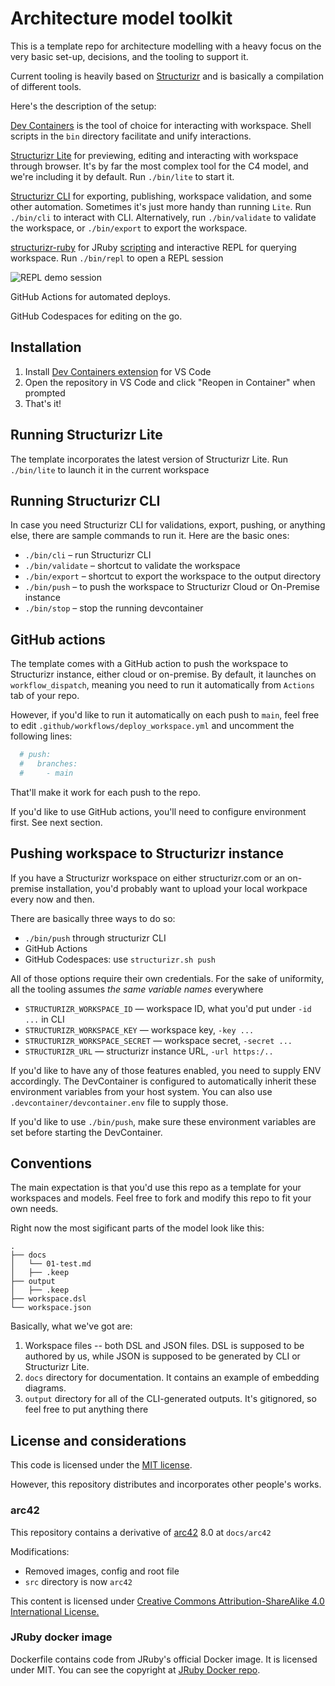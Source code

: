 # Architecture model toolkit

This is a template repo for architecture modelling with a heavy focus on the very basic set-up, decisions, and the tooling to support it.

Current tooling is heavily based on [Structurizr](https://structurizr.com/) and is basically a compilation of different tools.

Here's the description of the setup:

[Dev Containers](https://containers.dev/) is the tool of choice for interacting with workspace. Shell scripts in the `bin` directory facilitate and unify interactions.

[Structurizr Lite](https://structurizr.com/help/lite) for previewing, editing and interacting with workspace through browser. It's by far the most complex tool for the C4 model, and we're including it by default. Run `./bin/lite` to start it.

[Structurizr CLI](https://github.com/structurizr/cli) for exporting, publishing, workspace validation, and some other automation. Sometimes it's just more handy than running `Lite`. Run `./bin/cli` to interact with CLI. Alternatively, run `./bin/validate` to validate the workspace, or `./bin/export` to export the workspace.

[structurizr-ruby](https://github.com/Morozzzko/structurizr-ruby) for JRuby [scripting](https://github.com/structurizr/dsl/blob/master/docs/language-reference.md#scripts) and interactive REPL for querying workspace. Run `./bin/repl` to open a REPL session

![REPL demo session](.github/pics/demo.gif)

GitHub Actions for automated deploys.

GitHub Codespaces for editing on the go.

## Installation

1. Install [Dev Containers extension](https://marketplace.visualstudio.com/items?itemName=ms-vscode-remote.remote-containers) for VS Code
2. Open the repository in VS Code and click "Reopen in Container" when prompted
3. That's it!

## Running Structurizr Lite

The template incorporates the latest version of Structurizr Lite. Run `./bin/lite` to launch it in the current workspace

## Running Structurizr CLI

In case you need Structurizr CLI for validations, export, pushing, or anything else, there are sample commands to run it. Here are the basic ones:

* `./bin/cli` – run Structurizr CLI
* `./bin/validate` – shortcut to validate the workspace
* `./bin/export` – shortcut to export the workspace to the output directory
* `./bin/push` – to push the workspace to Structurizr Cloud or On-Premise instance
* `./bin/stop` – stop the running devcontainer

## GitHub actions

The template comes with a GitHub action to push the workspace to Structurizr instance, either cloud or on-premise. By default, it launches on `workflow_dispatch`, meaning you need to run it automatically from `Actions` tab of your repo. 

However, if you'd like to run it automatically on each push to `main`, feel free to edit `.github/workflows/deploy_workspace.yml` and uncomment the following lines:

```yaml
  # push:
  #   branches:
  #     - main
```

That'll make it work for each push to the repo.

If you'd like to use GitHub actions, you'll need to configure environment first. See next section.

## Pushing workspace to Structurizr instance

If you have a Structurizr workspace on either structurizr.com or an on-premise installation, you'd probably want to upload your local workpace every now and then.

There are basically three ways to do so:

* `./bin/push` through structurizr CLI
* GitHub Actions
* GitHub Codespaces: use `structurizr.sh push`

All of those options require their own credentials. For the sake of uniformity, all the tooling assumes _the same variable names_ everywhere

* `STRUCTURIZR_WORKSPACE_ID` — workspace ID, what you'd put under `-id ...` in CLI
* `STRUCTURIZR_WORKSPACE_KEY` — workspace key, `-key ...`
* `STRUCTURIZR_WORKSPACE_SECRET` — workspace secret, `-secret ...`
* `STRUCTURIZR_URL` — structurizr instance URL, `-url https:/..`

If you'd like to have any of those features enabled, you need to supply ENV accordingly. The DevContainer is configured to automatically inherit these environment variables from your host system. You can also use `.devcontainer/devcontainer.env` file to supply those.
    
If you'd like to use `./bin/push`, make sure these environment variables are set before starting the DevContainer.

## Conventions

The main expectation is that you'd use this repo as a template for your workspaces and models. Feel free to fork and modify this repo to fit your own needs.

Right now the most sigificant parts of the model look like this:

```
.
├── docs
│   └── 01-test.md
│   ├── .keep
├── output
│   ├── .keep
├── workspace.dsl
└── workspace.json
```

Basically, what we've got are:

1. Workspace files -- both DSL and JSON files. DSL is supposed to be authored by us, while JSON is supposed to be generated by CLI or Structurizr Lite.
2. `docs` directory for documentation. It contains an example of embedding diagrams.
2. `output` directory for all of the CLI-generated outputs. It's gitignored, so feel free to put anything there

## License and considerations

This code is licensed under the [MIT license](LICENSE).

However, this repository distributes and incorporates other people's works.

### arc42

This repository contains a derivative of [arc42](https://arc42.org/download#file-based-formats) 8.0 at `docs/arc42`

Modifications:

* Removed images, config and root file
* `src` directory is now `arc42`

This content is licensed under [Creative Commons Attribution-ShareAlike 4.0 International License.](https://github.com/arc42/arc42-template/blob/master/LICENSE.txt)

### JRuby docker image

Dockerfile contains code from JRuby's official Docker image. It is licensed under MIT. You can see the copyright at [JRuby Docker repo](https://github.com/jruby/docker-jruby/blob/master/LICENSE.md).

